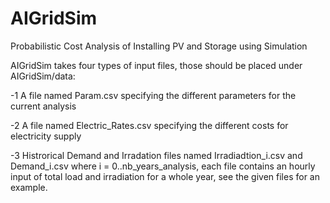 # AIGridSim
Probabilistic Cost Analysis of Installing PV and Storage using Simulation

AIGridSim takes four types of input files, those should be placed under AIGridSim/data:

-1 A file named Param.csv specifying the different parameters for the current analysis

-2 A file named Electric_Rates.csv specifying the different costs for electricity supply

-3 Histrorical Demand and Irradation files named Irradiadtion_i.csv and Demand_i.csv where i = 0..nb_years_analysis, each file contains an hourly input of total load and irradiation for a whole year, see the given files for an example.
